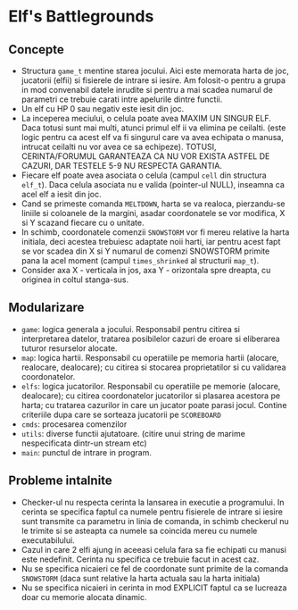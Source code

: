 Elf's Battlegrounds
===================

## Concepte

* Structura `game_t` mentine starea jocului. Aici este memorata harta de joc,
  jucatorii (elfii) si fisierele de intrare si iesire. Am folosit-o pentru a
  grupa in mod convenabil datele inrudite si pentru a mai scadea numarul de
  parametri ce trebuie carati intre apelurile dintre functii.
* Un elf cu HP 0 sau negativ este iesit din joc.
* La inceperea meciului, o celula poate avea MAXIM UN SINGUR ELF. Daca totusi
  sunt mai multi, atunci primul elf ii va elimina pe ceilalti. (este logic
  pentru ca acest elf va fi singurul care va avea echipata o manusa, intrucat
  ceilalti nu vor avea ce sa echipeze). TOTUSI, CERINTA/FORUMUL GARANTEAZA CA
  NU VOR EXISTA ASTFEL DE CAZURI, DAR TESTELE 5-9 NU RESPECTA GARANTIA.
* Fiecare elf poate avea asociata o celula (campul `cell` din structura `elf_t`).
  Daca celula asociata nu e valida (pointer-ul NULL), inseamna ca acel elf a
  iesit din joc.
* Cand se primeste comanda `MELTDOWN`, harta se va realoca, pierzandu-se liniile
  si coloanele de la margini, asadar coordonatele se vor modifica, X si Y scazand
  fiecare cu o unitate.
* In schimb, coordonatele comenzii `SNOWSTORM` vor fi mereu relative la harta
  initiala, deci acestea trebuiesc adaptate noii harti, iar pentru acest fapt
  se vor scadea din X si Y numarul de comenzi SNOWSTORM primite pana la acel
  moment (campul `times_shrinked` al structurii `map_t`).
* Consider axa X - verticala in jos, axa Y - orizontala spre dreapta, cu originea
  in coltul stanga-sus. 

## Modularizare

* `game`: logica generala a jocului. Responsabil pentru citirea si interpretarea
          datelor, tratarea posibilelor cazuri de eroare si eliberarea tuturor
		  resurselor alocate.
* `map`: logica hartii. Responsabil cu operatiile pe memoria hartii (alocare,
         realocare, dealocare); cu citirea si stocarea proprietatilor si cu
		 validarea coordonatelor.
* `elfs`: logica jucatorilor. Responsabil cu operatiile pe memorie (alocare,
          dealocare); cu citirea coordonatelor jucatorilor si plasarea acestora
		  pe harta; cu tratarea cazurilor in care un jucator poate parasi jocul.
	      Contine criteriile dupa care se sorteaza jucatorii pe `SCOREBOARD`
* `cmds`: procesarea comenzilor
* `utils`: diverse functii ajutatoare. (citire unui string de marime nespecificata
           dintr-un stream etc)
* `main`: punctul de intrare in program.


## Probleme intalnite

* Checker-ul nu respecta cerinta la lansarea in executie a programului.
  In cerinta se specifica faptul ca numele pentru fisierele de intrare si iesire
  sunt transmite ca parametru in linia de comanda, in schimb checkerul nu le
  trimite si se asteapta ca numele sa coincida mereu cu numele executabilului.
* Cazul in care 2 elfi ajung in aceeasi celula fara sa fie echipati cu manusi
  este nedefinit. Cerinta nu specifica ce trebuie facut in acest caz.
* Nu se specifica nicaieri ce fel de coordonate sunt primite de la comanda
  `SNOWSTORM` (daca sunt relative la harta actuala sau la harta initiala)
* Nu se specifica nicaieri in cerinta in mod EXPLICIT faptul ca se lucreaza
  doar cu memorie alocata dinamic.
